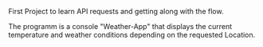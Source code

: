 First Project to learn API requests and getting along with the flow.

The programm is a console "Weather-App" that displays 
the current temperature and weather conditions depending on the requested Location.